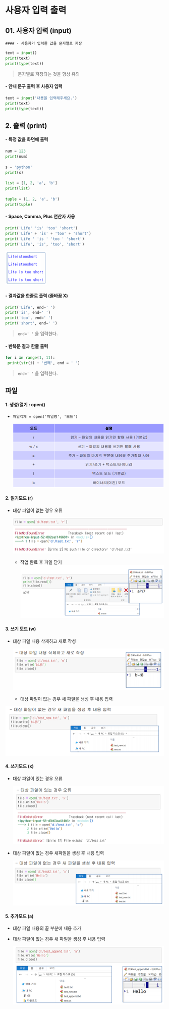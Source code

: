 # 사용자 입력 출력 





## 01. 사용자 입력 (input)

	#### - 사용자가 입력한 값을 문자열로 저장

```python
text = input()
print(text)
print(type(text))
```

> 문자열로 저장되는 것을 항상 유의



#### - 안내 문구 출력 후 사용자 입력

```python
text = input('내용을 입력해주세요.')
print(text)
print(type(text))
```





## 2. 출력 (print)

#### - 특정 값을 화면에 출력

```python
num = 123
print(num)

s = 'python'
print(s)

list = [1, 2, 'a', 'b']
print(list)

tuple = (1, 2, 'a', 'b')
print(tuple)
```



#### - Space, Comma, Plus 연산자 사용

```python
print('Life' 'is' 'too' 'short')
print('Life' + 'is' + 'too' + 'short')
print('Life ' 'is ' 'too ' 'short')
print('Life', 'is', 'too', 'short')
```

![image-20200115120013262](06_Python_InputOutput.assets/image-20200115120013262.png)



#### - 결과값을 한줄로 출력 (줄바꿈 X)

```python
print('Life', end=' ')
print('is', end=' ')
print('too', end=' ')
print('short', end=' ')
```

> `end=' '` 을 입력한다.



#### - 반복문 결과 한줄 출력

```python
for i in range(1, 11):
 print(str(i) + '번째', end = ' ')
```

> `end=' '` 을 입력한다.





## 파일 

#### 1. 생성/열기 : open()

 - `파일객체 = open('파일명', '모드')`

   ![image-20200115120537263](06_Python_InputOutput.assets/image-20200115120537263.png)



#### 2. 읽기모드 (r)

 - 대상 파일이 없는 경우 오류

   ![image-20200115120717488](06_Python_InputOutput.assets/image-20200115120717488.png)

	- 작업 완료 후 파일 닫기![image-20200115120753993](06_Python_InputOutput.assets/image-20200115120753993.png)



#### 3.  쓰기 모드 (w)

 - 대상 파일 내용 삭제하고 새로 작성

   ![image-20200115120917867](06_Python_InputOutput.assets/image-20200115120917867.png)

	- 대상 파일이 없는 경우 새 파일을 생성 후 내용 입력

![image-20200115120925872](06_Python_InputOutput.assets/image-20200115120925872.png)



#### 4. 쓰기모드 (x)

 - 대상 파일이 있는 경우 오류

   ![image-20200115121056525](06_Python_InputOutput.assets/image-20200115121056525.png)

 - 대상 파일이 없는 경우 새파일을 생성 후 내용 입력

   ![image-20200115121131026](06_Python_InputOutput.assets/image-20200115121131026.png)



#### 5. 추가모드 (a)

- 대상 파일 내용의 끝 부분에 내용 추가

- 대상 파일이 없는 경우 새 파일을 생성 후 내용 입력

  ![image-20200115121238117](06_Python_InputOutput.assets/image-20200115121238117.png)

